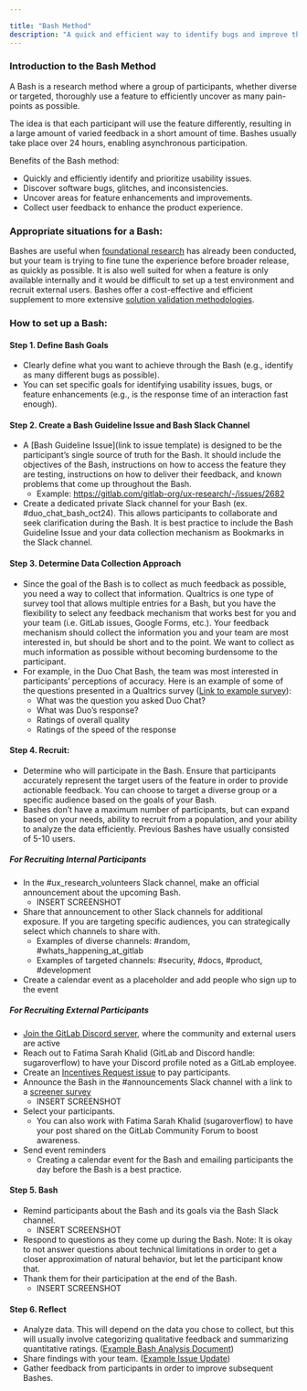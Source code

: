 ```yaml
---

title: "Bash Method"
description: "A quick and efficient way to identify bugs and improve the user experience"
---
```








### Introduction to the Bash Method

A Bash is a research method where a group of participants, whether diverse or targeted, thoroughly use a feature to efficiently uncover as many pain-points as possible. 

The idea is that each participant will use the feature differently, resulting in a large amount of varied feedback in a short amount of time. Bashes usually take place over 24 hours, enabling asynchronous participation. 

Benefits of the Bash method:
* Quickly and efficiently identify and prioritize usability issues.
* Discover software bugs, glitches, and inconsistencies.
* Uncover areas for feature enhancements and improvements.
* Collect user feedback to enhance the product experience.


### Appropriate situations for a Bash:

Bashes are useful when [foundational research](https://about.gitlab.com/handbook/product/ux/ux-research/foundational-research/) has already been conducted, but your team is trying to fine tune the experience before broader release, as quickly as possible. It is also well suited for when a feature is only available internally and it would be difficult to set up a test environment and recruit external users. Bashes offer a cost-effective and efficient supplement to more extensive [solution validation methodologies](https://about.gitlab.com/handbook/product/ux/ux-research/solution-validation-and-methods/).

### How to set up a Bash:

#### Step 1. Define Bash Goals
* Clearly define what you want to achieve through the Bash (e.g., identify as many different bugs as possible).
* You can set specific goals for identifying usability issues, bugs, or feature enhancements (e.g., is the response time of an interaction fast enough).

#### Step 2. Create a Bash Guideline Issue and Bash Slack Channel
* A [Bash Guideline Issue](link to issue template) is designed to be the participant’s single source of truth for the Bash. It should include the objectives of the Bash, instructions on how to access the feature they are testing, instructions on how to deliver their feedback, and known problems that come up throughout the Bash. 
   * Example: https://gitlab.com/gitlab-org/ux-research/-/issues/2682 
* Create a dedicated private Slack channel for your Bash (ex. #duo_chat_bash_oct24). This allows participants to collaborate and seek clarification during the Bash. It is best practice to include the Bash Guideline Issue and your data collection mechanism as Bookmarks in the Slack channel.

#### Step 3. Determine Data Collection Approach
* Since the goal of the Bash is to collect as much feedback as possible, you need a way to collect that information. Qualtrics is one type of survey tool that allows multiple entries for a Bash, but you have the flexibility to select any feedback mechanism that works best for you and your team (i.e. GitLab issues, Google Forms, etc.). Your feedback mechanism should collect the information you and your team are most interested in, but should be short and to the point. We want to collect as much information as possible without becoming burdensome to the participant.
* For example, in the Duo Chat Bash, the team was most interested in participants’ perceptions of accuracy. Here is an example of some of the questions presented in a Qualtrics survey ([Link to example survey](https://gitlab.fra1.qualtrics.com/jfe/form/SV_8p2Hp3HVgsiVEKW)):
   * What was the question you asked Duo Chat?
   * What was Duo’s response?
   * Ratings of overall quality 
   * Ratings of the speed of the response
 
#### Step 4. Recruit:
* Determine who will participate in the Bash. Ensure that participants accurately represent the target users of the feature in order to provide actionable feedback. You can choose to target a diverse group or a specific audience based on the goals of your Bash.
* Bashes don’t have a maximum number of participants, but can expand based on your needs, ability to recruit from a population, and your ability to analyze the data efficiently. Previous Bashes have usually consisted of 5-10 users.

##### For Recruiting Internal Participants
* In the #ux_research_volunteers Slack channel, make an official announcement about the upcoming Bash.
   * INSERT SCREENSHOT
* Share that announcement to other Slack channels for additional exposure. If you are targeting specific audiences, you can strategically select which channels to share with.
   * Examples of diverse channels: #random, #whats_happening_at_gitlab
   * Examples of targeted channels: #security, #docs, #product, #development 
* Create a calendar event as a placeholder and add people who sign up to the event

##### For Recruiting External Participants
* [Join the GitLab Discord server](https://about.gitlab.com/handbook/marketing/developer-relations/workflows-tools/discord/), where the community and external users are active
* Reach out to Fatima Sarah Khalid (GitLab and Discord handle: sugaroverflow) to have your Discord profile noted as a GitLab employee.
* Create an [Incentives Request issue](https://about.gitlab.com/handbook/product/ux/ux-research-coordination/incentives/) to pay participants. 
* Announce the Bash in the #announcements Slack channel with a link to a [screener survey](https://about.gitlab.com/handbook/product/ux/ux-research/write-effective-screener/)
   * INSERT SCREENSHOT
* Select your participants.
   * You can also work with Fatima Sarah Khalid (sugaroverflow) to have your post shared on the GitLab Community Forum to boost awareness.
* Send event reminders
   * Creating a calendar event for the Bash and emailing participants the day before the Bash is a best practice.

#### Step 5. Bash
* Remind participants about the Bash and its goals via the Bash Slack channel.
   * INSERT SCREENSHOT
* Respond to questions as they come up during the Bash. Note: It is okay to not answer questions about technical limitations in order to get a closer approximation of natural behavior, but let the participant know that.
* Thank them for their participation at the end of the Bash.
   * INSERT SCREENSHOT

#### Step 6. Reflect
* Analyze data. This will depend on the data you chose to collect, but this will usually involve categorizing qualitative feedback and summarizing quantitative ratings. ([Example Bash Analysis Document](https://docs.google.com/spreadsheets/d/1jwQklnXPzbEIodXishsQ1eEjuxcvSRxczx1JrVBZhBo/edit#gid=118393419))
* Share findings with your team. ([Example Issue Update](https://gitlab.com/gitlab-org/ux-research/-/issues/2513#note_1494533098))
* Gather feedback from participants in order to improve subsequent Bashes. 




